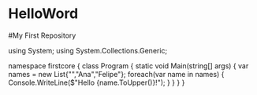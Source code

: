 # HelloWord
#My First Repository

using System;
using System.Collections.Generic;

namespace firstcore
{
    class Program
    {
        static void Main(string[] args)
        {
            var names = new List<string>{"<name>","Ana","Felipe"};
	      		foreach(var name in names)
	      		{
	      			Console.WriteLine($"Hello {name.ToUpper()}!");
	      		}
        }
    }
}

